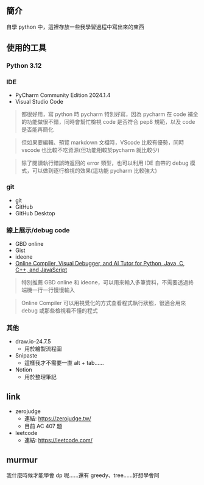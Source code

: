 ## 簡介
自學 python 中，這裡存放一些我學習過程中寫出來的東西

## 使用的工具

### Python 3.12

### IDE
- PyCharm Community Edition 2024.1.4
- Visual Studio Code
> 都很好用，寫 python 時 pycharm 特別好寫，因為 pycharm 在 code 補全的功能做很不錯，同時會幫忙檢視 code 是否符合 pep8 規範，以及 code 是否能再簡化

> 但如果要編輯、預覽 markdown 文檔時，VScode 比較有優勢，同時 vscode 也比較不吃資源(但功能相較於pycharm 就比較少)

> 除了閱讀執行錯誤時返回的 error 類型，也可以利用 IDE 自帶的 debug 模式，可以做到逐行檢視的效果(這功能 pycharm 比較強大)

### git
- git
- GitHub
- GitHub Desktop

### 線上展示/debug code
- GBD online
- Gist
- ideone
- [Online Compiler, Visual Debugger, and AI Tutor for Python, Java, C, C++, and JavaScript](https://pythontutor.com/)

> 特別推薦 GBD online 和 ideone，可以用來輸入多筆資料，不需要透過終端機一行一行慢慢輸入

> Online Compiler 可以用視覺化的方式查看程式執行狀態，很適合用來 debug 或那些檢視看不懂的程式

### 其他
- draw.io-24.7.5
    - 用於繪製流程圖
- Snipaste
    - 這樣我才不需要一直 alt + tab......
- Notion
    - 用於整理筆記

## link
- zerojudge
  - 連結: https://zerojudge.tw/
  - 目前 AC 407 題
- leetcode
  - 連結: https://leetcode.com/

## murmur
我什麼時候才能學會 dp 呢......還有 greedy、tree......好想學會阿
